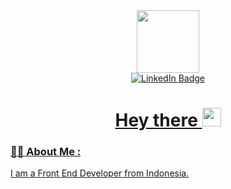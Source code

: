 <div id="header" align="center">
  <img src="https://media.giphy.com/media/M9gbBd9nbDrOTu1Mqx/giphy.gif" width="100"/>
    <div id="badges">
      <a href="linkedin.com/in/arno-purboyo-0a9881222/">
      <img src="https://img.shields.io/badge/LinkedIn-blue?style=for-the-badge&logo=linkedin&logoColor=white" alt="LinkedIn Badge"/>
    </div>
        <img src="https://komarev.com/ghpvc/?username=Arno63&style=flat-square&color=blue" alt=""/>
        <h1>
          Hey there
          <img src="https://media.giphy.com/media/hvRJCLFzcasrR4ia7z/giphy.gif" width="30px"/>
        </h1>


</div>


### 👨‍💼 About Me :
I am a Front End Developer from Indonesia.
<!--
**Arno63/Arno63** is a ✨ _special_ ✨ repository because its `README.md` (this file) appears on your GitHub profile.

Here are some ideas to get you started:

- 🔭 I’m currently working on ...
- 🌱 I’m currently learning ...
- 👯 I’m looking to collaborate on ...
- 🤔 I’m looking for help with ...
- 💬 Ask me about ...
- 📫 How to reach me: ...
- 😄 Pronouns: ...
- ⚡ Fun fact: ...
-->
